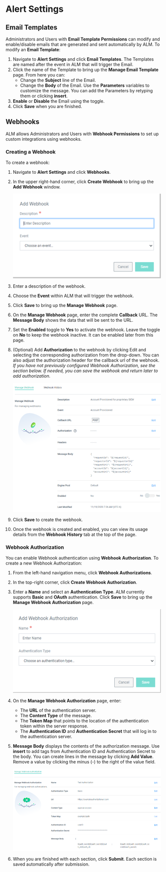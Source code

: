 [title]: # (Alert Settings)
[tags]: # (Account Lifecycle Manager,ALM,Active Directory,)
[priority]: # (5180)

# Alert Settings

## Email Templates

Administrators and Users with **Email Template Permissions** can modify and enable/disable emails that are generated and sent automatically by ALM. To modify an **Email Template**:

1. Navigate to **Alert Settings** and click **Email Templates**. The Templates are named after the event in ALM that will trigger the Email.
1. Click the name of the Template to bring up the **Manage Email Template** page. From here you can:
    * Change the **Subject** line of the Email.
    * Change the **Body** of the Email. Use the **Parameters** variables to customize the message. You can add the Parameters by retyping them or clicking **insert**.
1. **Enable** or **Disable** the Email using the toggle. 
1. Click **Save** when you are finished. 

## Webhooks

ALM allows Administrators and Users with **Webhook Permissions** to set up custom integrations using webhooks. 

### Creating a Webhook

To create a webhook:

1. Navigate to **Alert Settings** and click **Webhooks**.
1. In the upper right-hand corner, click **Create Webhook** to bring up the **Add Webhook** window.

    ![webhook "create webhook"](images/addwebhook1.png)
1. Enter a description of the webhook.
1. Choose the **Event** within ALM that will trigger the webhook.
1. Click **Save** to bring up the **Manage Webhook** page. 
1. On the **Manage Webhook** page, enter the complete **Callback** URL. The **Message Body** shows the data that will be sent to the URL.
1. Set the **Enabled** toggle to **Yes** to activate the webhook. Leave the toggle on **No** to keep the webhook inactive. It can be enabled later from this page.
1. (Optional) Add **Authorization** to the webhook by clicking Edit and selecting the corresponding authorization from the drop-down. You can also adjust the authorization header for the callback url of the webhook. *If you have not previously configured Webhook Authorization, see the section below. If needed, you can save the webhook and return later to add authorization.*

    ![webhook "manage webhook"](images/addwebhook2.png)
1. Click **Save** to create the webhook.
1. Once the webhook is created and enabled, you can view its usage details from the **Webhook History** tab at the top of the page. 

###  Webhook Authorization

You can enable Webhook authentication using **Webhook Authorization**. To create a new Webhook Authorization:

1. From the left-hand navigation menu, click **Webhook Authorizations**.
1. In the top-right corner, click **Create Webhook Authorization**.
1. Enter a **Name** and select an **Authentication Type**. ALM currently supports **Basic** and **OAuth** authentication. Click **Save** to bring up the **Manage Webhook Authorization** page. 

    ![webhookauthorization1 "create webhook auth"](images/webhookauth1.png)
1. On the **Manage Webhook Authorization** page, enter:
    * The **URL** of the authentication server.
    * The **Content Type** of the message.
    * The **Token Map** that points to the location of the authentication token within the server response.
    * The **Authentication ID** and **Authentication Secret** that will log in to the authentication server.
1. **Message Body** displays the contents of the authorization message. Use **insert** to add tags from Authentication ID and Authentication Secret to the body. You can create lines in the message by clicking **Add Value**. Remove a value by clicking the minus (-) to the right of the value field.

    ![webhookauthorization2 "manage webhook auth"](images/webhookauth2.png)
1. When you are finished with each section, click **Submit**. Each section is saved automatically after submission.
